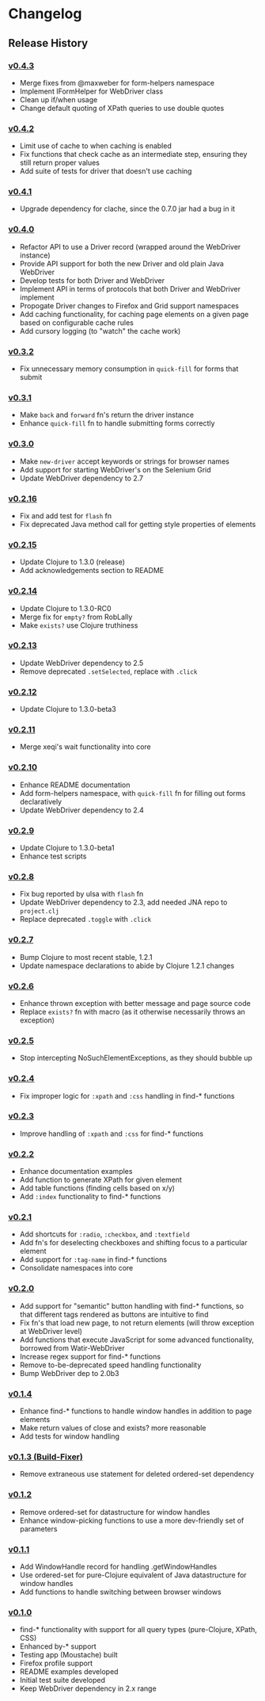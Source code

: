 # Changelog #

## Release History ##

### [v0.4.3](https://github.com/semperos/clj-webdriver/tree/v0.4.3) ###

 - Merge fixes from @maxweber for form-helpers namespace
 - Implement IFormHelper for WebDriver class
 - Clean up if/when usage
 - Change default quoting of XPath queries to use double quotes

### [v0.4.2](https://github.com/semperos/clj-webdriver/tree/v0.4.2) ###

 - Limit use of cache to when caching is enabled
 - Fix functions that check cache as an intermediate step, ensuring they still return proper values
 - Add suite of tests for driver that doesn't use caching

### [v0.4.1](https://github.com/semperos/clj-webdriver/tree/v0.4.1) ###

 - Upgrade dependency for clache, since the 0.7.0 jar had a bug in it

### [v0.4.0](https://github.com/semperos/clj-webdriver/tree/v0.4.0) ###

 - Refactor API to use a Driver record (wrapped around the WebDriver instance)
 - Provide API support for both the new Driver and old plain Java WebDriver
 - Develop tests for both Driver and WebDriver
 - Implement API in terms of protocols that both Driver and WebDriver implement
 - Propogate Driver changes to Firefox and Grid support namespaces
 - Add caching functionality, for caching page elements on a given page based on configurable cache rules
 - Add cursory logging (to "watch" the cache work)


### [v0.3.2](https://github.com/semperos/clj-webdriver/tree/v0.3.2) ###

 - Fix unnecessary memory consumption in `quick-fill` for forms that submit


### [v0.3.1](https://github.com/semperos/clj-webdriver/tree/v0.3.1) ###

 - Make `back` and `forward` fn's return the driver instance
 - Enhance `quick-fill` fn to handle submitting forms correctly


### [v0.3.0](https://github.com/semperos/clj-webdriver/tree/v0.3.0) ###

 - Make `new-driver` accept keywords or strings for browser names
 - Add support for starting WebDriver's on the Selenium Grid
 - Update WebDriver dependency to 2.7


### [v0.2.16](https://github.com/semperos/clj-webdriver/tree/v0.2.16) ###

 - Fix and add test for `flash` fn
 - Fix deprecated Java method call for getting style properties of elements


### [v0.2.15](https://github.com/semperos/clj-webdriver/tree/v0.2.15) ###

 - Update Clojure to 1.3.0 (release)
 - Add acknowledgements section to README


### [v0.2.14](https://github.com/semperos/clj-webdriver/tree/v0.2.14) ###

 - Update Clojure to 1.3.0-RC0
 - Merge fix for `empty?` from RobLally
 - Make `exists?` use Clojure truthiness


### [v0.2.13](https://github.com/semperos/clj-webdriver/tree/v0.2.13) ###

 - Update WebDriver dependency to 2.5
 - Remove deprecated `.setSelected`, replace with `.click`


### [v0.2.12](https://github.com/semperos/clj-webdriver/tree/v0.2.12) ###

 - Update Clojure to 1.3.0-beta3


### [v0.2.11](https://github.com/semperos/clj-webdriver/tree/v0.2.11) ###

 - Merge xeqi's wait functionality into core


### [v0.2.10](https://github.com/semperos/clj-webdriver/tree/v0.2.10) ###

 - Enhance README documentation
 - Add form-helpers namespace, with `quick-fill` fn for filling out forms declaratively
 - Update WebDriver dependency to 2.4


### [v0.2.9](https://github.com/semperos/clj-webdriver/tree/v0.2.9) ###

 - Update Clojure to 1.3.0-beta1
 - Enhance test scripts


### [v0.2.8](https://github.com/semperos/clj-webdriver/tree/v0.2.8) ###

 - Fix bug reported by ulsa with `flash` fn
 - Update WebDriver dependency to 2.3, add needed JNA repo to `project.clj`
 - Replace deprecated `.toggle` with `.click`


### [v0.2.7](https://github.com/semperos/clj-webdriver/tree/v0.2.7) ###

 - Bump Clojure to most recent stable, 1.2.1
 - Update namespace declarations to abide by Clojure 1.2.1 changes


### [v0.2.6](https://github.com/semperos/clj-webdriver/tree/v0.2.6) ###

 - Enhance thrown exception with better message and page source code
 - Replace `exists?` fn with macro (as it otherwise necessarily throws an exception)


### [v0.2.5](https://github.com/semperos/clj-webdriver/tree/v0.2.5) ###

 - Stop intercepting NoSuchElementExceptions, as they should bubble up


### [v0.2.4](https://github.com/semperos/clj-webdriver/tree/v0.2.4) ###

 - Fix improper logic for `:xpath` and `:css` handling in find-* functions


### [v0.2.3](https://github.com/semperos/clj-webdriver/tree/v0.2.3) ###

 - Improve handling of `:xpath` and `:css` for find-* functions


### [v0.2.2](https://github.com/semperos/clj-webdriver/tree/v0.2.2) ###

 - Enhance documentation examples
 - Add function to generate XPath for given element
 - Add table functions (finding cells based on x/y)
 - Add `:index` functionality to find-* functions


### [v0.2.1](https://github.com/semperos/clj-webdriver/tree/v0.2.1) ###

 - Add shortcuts for `:radio`, `:checkbox`, and `:textfield`
 - Add fn's for deselecting checkboxes and shifting focus to a particular element
 - Add support for `:tag-name` in find-* functions
 - Consolidate namespaces into core


### [v0.2.0](https://github.com/semperos/clj-webdriver/tree/v0.2.0) ###

 - Add support for "semantic" button handling with find-* functions, so that different tags rendered as buttons are intuitive to find
 - Fix fn's that load new page, to not return elements (will throw exception at WebDriver level)
 - Add functions that execute JavaScript for some advanced functionality, borrowed from Watir-WebDriver
 - Increase regex support for find-* functions
 - Remove to-be-deprecated speed handling functionality
 - Bump WebDriver dep to 2.0b3


### [v0.1.4](https://github.com/semperos/clj-webdriver/tree/v0.1.4) ###

 - Enhance find-* functions to handle window handles in addition to page elements
 - Make return values of close and exists? more reasonable
 - Add tests for window handling


### [v0.1.3 (Build-Fixer)](https://github.com/semperos/clj-webdriver/tree/v0.1.3) ###

 - Remove extraneous use statement for deleted ordered-set dependency


### [v0.1.2](https://github.com/semperos/clj-webdriver/tree/v0.1.2) ###

 - Remove ordered-set for datastructure for window handles
 - Enhance window-picking functions to use a more dev-friendly set of parameters


### [v0.1.1](https://github.com/semperos/clj-webdriver/tree/v0.1.1) ###

 - Add WindowHandle record for handling .getWindowHandles
 - Use ordered-set for pure-Clojure equivalent of Java datastructure for window handles
 - Add functions to handle switching between browser windows


### [v0.1.0](https://github.com/semperos/clj-webdriver/tree/v0.1.0) ###

 - find-* functionality with support for all query types (pure-Clojure, XPath, CSS)
 - Enhanced by-* support
 - Testing app (Moustache) built
 - Firefox profile support
 - README examples developed
 - Initial test suite developed
 - Keep WebDriver dependency in 2.x range

